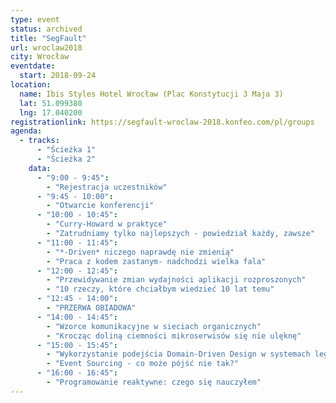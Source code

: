 ```yaml
---
type: event
status: archived
title: "SegFault"
url: wroclaw2018
city: Wrocław
eventdate: 
  start: 2018-09-24
location:
  name: Ibis Styles Hotel Wrocław (Plac Konstytucji 3 Maja 3)
  lat: 51.099380
  lng: 17.040200
registrationlink: https://segfault-wroclaw-2018.konfeo.com/pl/groups
agenda:
  - tracks:
      - "Ścieżka 1"
      - "Ścieżka 2"
    data: 
      - "9:00 - 9:45":
        - "Rejestracja uczestników"
      - "9:45 - 10:00":
        - "Otwarcie konferencji"
      - "10:00 - 10:45":
        - "Curry-Howard w praktyce"
        - "Zatrudniamy tylko najlepszych - powiedział każdy, zawsze"
      - "11:00 - 11:45":
        - "*-Driven* niczego naprawdę nie zmienią"
        - "Praca z kodem zastanym- nadchodzi wielka fala"
      - "12:00 - 12:45":
        - "Przewidywanie zmian wydajności aplikacji rozproszonych"
        - "10 rzeczy, które chciałbym wiedzieć 10 lat temu"
      - "12:45 - 14:00":
        - "PRZERWA OBIADOWA"
      - "14:00 - 14:45":
        - "Wzorce komunikacyjne w sieciach organicznych"
        - "Krocząc doliną ciemności mikroserwisów się nie ulęknę"
      - "15:00 - 15:45":
        - "Wykorzystanie podejścia Domain-Driven Design w systemach legacy"
        - "Event Sourcing - co może pójść nie tak?"
      - "16:00 - 16:45":
        - "Programowanie reaktywne: czego się nauczyłem"
---
```

